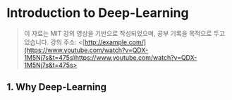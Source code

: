 # Introduction to Deep-Learning 
> 이 자료는 MIT 강의 영상을 기반으로 작성되었으며, 공부 기록을 목적으로 두고 있습니다.
> 강의 주소: <[http://example.com/](https://www.youtube.com/watch?v=QDX-1M5Nj7s&t=475s)https://www.youtube.com/watch?v=QDX-1M5Nj7s&t=475s>
## 1. Why Deep-Learning

